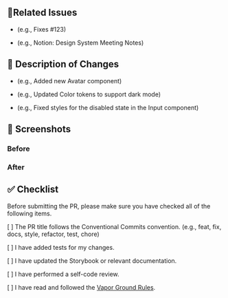 <!-- Please follow the Conventional Commits specification for the PR title. (e.g., feat(component): Add Button component)

All sections in this template are optional.
Feel free to remove sections that are not relevant to your pull request.
-->

## 🔗Related Issues

<!-- Please add any related issue numbers or links. -->

- (e.g., Fixes #123)

- (e.g., Notion: Design System Meeting Notes)

## 📝 Description of Changes

<!-- Please provide a brief summary of the changes in this PR. -->

- (e.g., Added new Avatar component)

- (e.g., Updated Color tokens to support dark mode)

- (e.g., Fixed styles for the disabled state in the Input component)

## 📸 Screenshots

<!-- If there are any UI changes, please attach "before" and "after" screenshots. -->

### Before

### After

## ✅ Checklist

Before submitting the PR, please make sure you have checked all of the following items.

[ ] The PR title follows the Conventional Commits convention. (e.g., feat, fix, docs, style, refactor, test, chore)

[ ] I have added tests for my changes.

[ ] I have updated the Storybook or relevant documentation.

[ ] I have performed a self-code review.

[ ] I have read and followed the [Vapor Ground Rules](https://github.com/goorm-dev/vapor-ui/blob/main/.gemini/styleguide.md).
